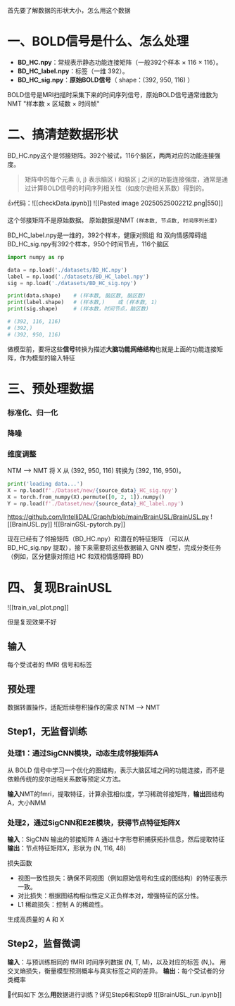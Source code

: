 首先要了解数据的形状大小，怎么用这个数据

# 一、BOLD信号是什么、怎么处理

- **BD_HC.npy**：常规表示静态功能连接矩阵（一般392个样本 × 116 × 116）。
- **BD_HC_label.npy**：标签（一维 392）。
- **BD_HC_sig.npy**：**原始BOLD信号**（ shape：(392, 950, 116) ）

BOLD信号是MRI扫描时采集下来的时间序列信号，原始BOLD信号通常维数为NMT "样本数 × 区域数 × 时间帧"

# 二、搞清楚数据形状

BD_HC.npy这个是邻接矩阵。392个被试，116个脑区，两两对应的功能连接强度。

>矩阵中的每个元素 (i, j) 表示脑区 i 和脑区 j 之间的功能连接强度，通常是通过计算BOLD信号的时间序列相关性（如皮尔逊相关系数）得到的。

👍代码：![[checkData.ipynb]]
![[Pasted image 20250525002212.png|550]]

这个邻接矩阵不是原始数据。
原始数据是NMT `(样本数, 节点数, 时间序列长度)`

BD_HC_label.npy是一维的，392个样本，健康对照组 和 双向情感障碍组
BD_HC_sig.npy有392个样本，950个时间节点，116个脑区
```python
import numpy as np

data = np.load('./datasets/BD_HC.npy')
label = np.load('./datasets/BD_HC_label.npy')
sig = np.load('./datasets/BD_HC_sig.npy')

print(data.shape)    # (样本数, 脑区数, 脑区数)
print(label.shape)   # (样本数,)    或 (样本数, 1)
print(sig.shape)     # (样本数，时间节点，脑区数)

# (392, 116, 116)
# (392,)
# (392, 950, 116)
```


做模型前，要将这些**信号**转换为描述**大脑功能网络结构**也就是上面的功能连接矩阵，作为模型的输入特征

# 三、预处理数据

### 标准化、归一化

### 降噪
### 维度调整
NTM --> NMT
将 X 从 (392, 950, 116) 转换为 (392, 116, 950)。
```python
print('loading data...')
X = np.load(f'./Dataset/new/{source_data}_HC_sig.npy')
X = torch.from_numpy(X).permute([0, 2, 1]).numpy()
Y = np.load(f'./Dataset/new/{source_data}_HC_label.npy')
```

https://github.com/IntelliDAL/Graph/blob/main/BrainUSL/BrainUSL.py
![[BrainUSL.py]]
![[BrainGSL-pytorch.py]]

现在已经有了邻接矩阵（BD_HC.npy）和潜在的特征矩阵 （可以从 BD_HC_sig.npy 提取），接下来需要将这些数据输入 GNN 模型，完成分类任务（例如，区分健康对照组 HC 和双相情感障碍 BD）

# 四、复现BrainUSL

![[train_val_plot.png]]

但是复现效果不好

## 输入
每个受试者的 fMRI 信号和标签

## 预处理
数据转置操作，适配后续卷积操作的需求
NTM --> NMT

## Step1，无监督训练
### 处理1：通过SigCNN模块，动态生成邻接矩阵A
从 BOLD 信号中学习一个优化的图结构，表示大脑区域之间的功能连接，而不是依赖传统的皮尔逊相关系数等预定义方法。

**输入**NMT的fmri，提取特征，计算余弦相似度，学习稀疏邻接矩阵，**输出**图结构A，大小NMM

### 处理2，通过SigCNN和E2E模块，获得节点特征矩阵X
**输入**：SigCNN 输出的邻接矩阵 A
通过十字形卷积捕获拓扑信息，然后提取特征
**输出**：节点特征矩阵X，形状为 (N, 116, 48)

损失函数
- 视图一致性损失：确保不同视图（例如原始信号和生成的图结构）的特征表示一致。
- 对比损失：根据图结构相似性定义正负样本对，增强特征的区分性。
- L1 稀疏损失：控制 A 的稀疏性。

生成高质量的 A 和 X

## Step2，监督微调

**输入**：与预训练相同的 fMRI 时间序列数据 (N, T, M)，以及对应的标签 (N,)。
用交叉熵损失，衡量模型预测概率与真实标签之间的差异。
**输出**：每个受试者的分类概率

🍇代码如下
怎么**用**数据进行训练？详见Step6和Step9
![[BrainUSL_run.ipynb]]

